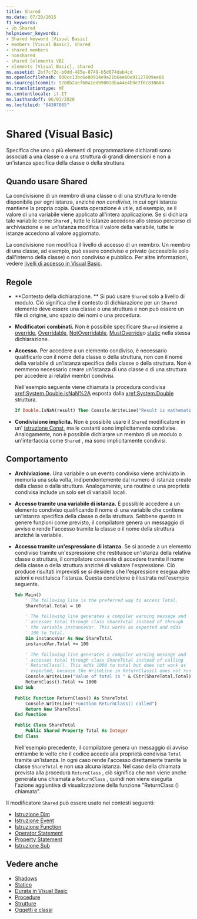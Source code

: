 ```yaml
---
title: Shared
ms.date: 07/20/2015
f1_keywords:
- vb.Shared
helpviewer_keywords:
- Shared keyword [Visual Basic]
- members [Visual Basic], shared
- shared members
- nonshared
- shared [elements VB]
- elements [Visual Basic], shared
ms.assetid: 2bf7cf2c-b0dd-485e-8749-b5d674dab4cd
ms.openlocfilehash: 000cc13bc6e80914e9a21b6ee60e91127809ee08
ms.sourcegitcommit: 5280b2aef60a1ed99002dba44e4b9e7f6c830604
ms.translationtype: MT
ms.contentlocale: it-IT
ms.lasthandoff: 06/03/2020
ms.locfileid: "84307085"
---
```

# <a name="shared-visual-basic"></a>Shared (Visual Basic)

Specifica che uno o più elementi di programmazione dichiarati sono associati a una classe o a una struttura di grandi dimensioni e non a un'istanza specifica della classe o della struttura.

## <a name="when-to-use-shared"></a>Quando usare Shared

La condivisione di un membro di una classe o di una struttura lo rende disponibile per ogni istanza, anziché *non condivisa*, in cui ogni istanza mantiene la propria copia. Questa operazione è utile, ad esempio, se il valore di una variabile viene applicato all'intera applicazione. Se si dichiara tale variabile come `Shared` , tutte le istanze accedono allo stesso percorso di archiviazione e se un'istanza modifica il valore della variabile, tutte le istanze accedono al valore aggiornato.

La condivisione non modifica il livello di accesso di un membro. Un membro di una classe, ad esempio, può essere condiviso e privato (accessibile solo dall'interno della classe) o non condiviso e pubblico. Per altre informazioni, vedere [livelli di accesso in Visual Basic](../../../visual-basic/programming-guide/language-features/declared-elements/access-levels.md).

## <a name="rules"></a>Regole

- **Contesto della dichiarazione. ** Si può usare `Shared` solo a livello di modulo. Ciò significa che il contesto di dichiarazione per un `Shared` elemento deve essere una classe o una struttura e non può essere un file di origine, uno spazio dei nomi o una procedura.

- **Modificatori combinati.** Non è possibile specificare `Shared` insieme a [override](../../../visual-basic/language-reference/modifiers/overrides.md), [Overridable](../../../visual-basic/language-reference/modifiers/overridable.md), [NotOverridable](../../../visual-basic/language-reference/modifiers/notoverridable.md), [MustOverride](../../../visual-basic/language-reference/modifiers/mustoverride.md)o [static](../../../visual-basic/language-reference/modifiers/static.md) nella stessa dichiarazione.

- **Accesso.** Per accedere a un elemento condiviso, è necessario qualificarlo con il nome della classe o della struttura, non con il nome della variabile di un'istanza specifica della classe o della struttura. Non è nemmeno necessario creare un'istanza di una classe o di una struttura per accedere ai relativi membri condivisi.

     Nell'esempio seguente viene chiamata la procedura condivisa <xref:System.Double.IsNaN%2A> esposta dalla <xref:System.Double> struttura.

     ```vb
     If Double.IsNaN(result) Then Console.WriteLine("Result is mathematically undefined.")
     ```

- **Condivisione implicita.** Non è possibile usare il `Shared` modificatore in un' [istruzione Const](../../../visual-basic/language-reference/statements/const-statement.md), ma le costanti sono implicitamente condivise. Analogamente, non è possibile dichiarare un membro di un modulo o un'interfaccia come `Shared` , ma sono implicitamente condivisi.

## <a name="behavior"></a>Comportamento

- **Archiviazione.** Una variabile o un evento condiviso viene archiviato in memoria una sola volta, indipendentemente dal numero di istanze create dalla classe o dalla struttura. Analogamente, una routine o una proprietà condivisa include un solo set di variabili locali.

- **Accesso tramite una variabile di istanza.** È possibile accedere a un elemento condiviso qualificando il nome di una variabile che contiene un'istanza specifica della classe o della struttura. Sebbene questo in genere funzioni come previsto, il compilatore genera un messaggio di avviso e rende l'accesso tramite la classe o il nome della struttura anziché la variabile.

- **Accesso tramite un'espressione di istanza.** Se si accede a un elemento condiviso tramite un'espressione che restituisce un'istanza della relativa classe o struttura, il compilatore consente di accedere tramite il nome della classe o della struttura anziché di valutare l'espressione. Ciò produce risultati imprevisti se si desidera che l'espressione esegua altre azioni e restituisca l'istanza. Questa condizione è illustrata nell'esempio seguente.
  
    ```vb
    Sub Main()
        ' The following line is the preferred way to access Total.
        ShareTotal.Total = 10

        ' The following line generates a compiler warning message and
        ' accesses total through class ShareTotal instead of through
        ' the variable instanceVar. This works as expected and adds
        ' 100 to Total.
        Dim instanceVar As New ShareTotal
        instanceVar.Total += 100

        ' The following line generates a compiler warning message and
        ' accesses total through class ShareTotal instead of calling
        ' ReturnClass(). This adds 1000 to total but does not work as
        ' expected, because the WriteLine in ReturnClass() does not run.
        Console.WriteLine("Value of total is " & CStr(ShareTotal.Total))
        ReturnClass().Total += 1000
    End Sub

    Public Function ReturnClass() As ShareTotal
        Console.WriteLine("Function ReturnClass() called")
        Return New ShareTotal
    End Function

    Public Class ShareTotal
        Public Shared Property Total As Integer
    End Class
    ```

     Nell'esempio precedente, il compilatore genera un messaggio di avviso entrambe le volte che il codice accede alla proprietà condivisa `Total` tramite un'istanza. In ogni caso rende l'accesso direttamente tramite la classe `ShareTotal` e non usa alcuna istanza. Nel caso della chiamata prevista alla procedura `ReturnClass` , ciò significa che non viene anche generata una chiamata a `ReturnClass` , quindi non viene eseguita l'azione aggiuntiva di visualizzazione della funzione "ReturnClass () chiamata".

Il modificatore `Shared` può essere usato nei contesti seguenti:

- [Istruzione Dim](../statements/dim-statement.md)
- [Istruzione Event](../statements/event-statement.md)
- [Istruzione Function](../statements/function-statement.md)
- [Operator Statement](../statements/operator-statement.md)
- [Property Statement](../statements/property-statement.md)
- [Istruzione Sub](../statements/sub-statement.md)
  
## <a name="see-also"></a>Vedere anche

- [Shadows](shadows.md)
- [Statico](static.md)
- [Durata in Visual Basic](../../programming-guide/language-features/declared-elements/lifetime.md)
- [Procedure](../../programming-guide/language-features/procedures/index.md)
- [Strutture](../../programming-guide/language-features/data-types/structures.md)
- [Oggetti e classi](../../programming-guide/language-features/objects-and-classes/index.md)
